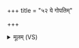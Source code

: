 +++
title = "५२ ये गोपतिम्"

+++
<details><summary>मूलम् (VS)</summary>

ये गोप॑तिं परा॒णीया॑था॒हुर्मा द॑दा॒ इति॑। रु॒द्रस्या॑स्तां ते हे॒तिं परि॑ य॒न्त्यचि॑त्त्या ॥
</details>